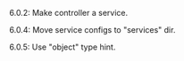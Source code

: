 6.0.2: Make controller a service.

6.0.4: Move service configs to "services" dir.

6.0.5: Use "object" type hint.

